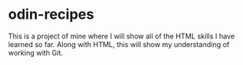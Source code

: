 # odin-recipes
This is a project of mine where I will show all of the HTML skills I have learned so far. Along with HTML, this will show my understanding of working with Git. 